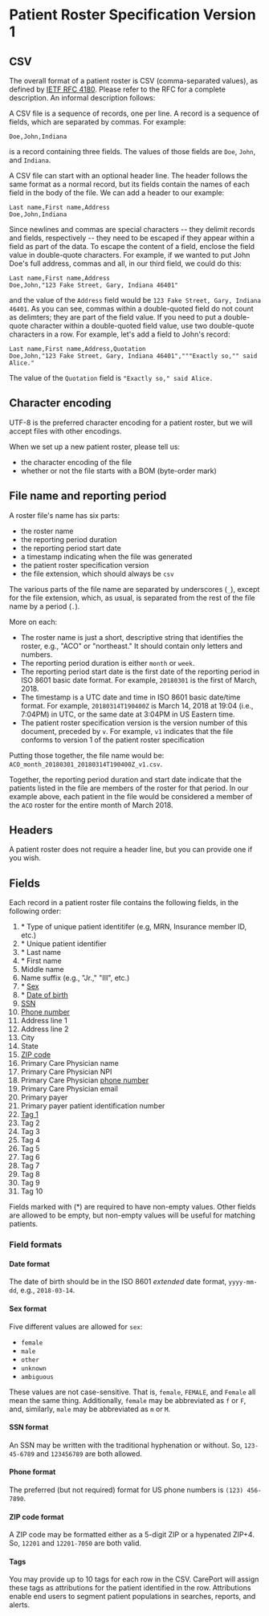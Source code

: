 # Patient Roster Specification Version 1

## CSV

The overall format of a patient roster is CSV (comma-separated values), as defined by [IETF RFC 4180](https://tools.ietf.org/html/rfc4180).
Please refer to the RFC for a complete description. An informal description follows:

A CSV file is a sequence of records, one per line. A record is a
sequence of fields, which are separated by commas. For example:
```csv
Doe,John,Indiana
```
is a record containing three fields. The values of those fields are `Doe`, `John`, and `Indiana`.

A CSV file can start with an optional header line. The header follows
the same format as a normal record, but its fields contain the names
of each field in the body of the file. We can add a header to our
example:
```csv
Last name,First name,Address
Doe,John,Indiana
```

Since newlines and commas are special characters -- they delimit
records and fields, respectively -- they need to be escaped if they
appear within a field as part of the data. To escape the content of a
field, enclose the field value in double-quote characters. For
example, if we wanted to put John Doe's full address, commas and all,
in our third field, we could do this:
```csv
Last name,First name,Address
Doe,John,"123 Fake Street, Gary, Indiana 46401"
```
and the value of the `Address` field would be `123 Fake Street, Gary,
Indiana 46401`. As you can see, commas within a double-quoted field do
not count as delimters; they are part of the field value. If you need
to put a double-quote character within a double-quoted field value,
use two double-quote characters in a row. For example, let's add a
field to John's record:
```csv
Last name,First name,Address,Quotation
Doe,John,"123 Fake Street, Gary, Indiana 46401","""Exactly so,"" said Alice."
```
The value of the `Quotation` field is `"Exactly so," said Alice.`


## Character encoding

UTF-8 is the preferred character encoding for a patient roster, but we will accept files with other encodings.

When we set up a new patient roster, please tell us:
- the character encoding of the file
- whether or not the file starts with a BOM (byte-order mark)


## File name and reporting period

A roster file's name has six parts:
- the roster name
- the reporting period duration
- the reporting period start date
- a timestamp indicating when the file was generated
- the patient roster specification version
- the file extension, which should always be `csv`

The various parts of the file name are separated by underscores (`_`),
except for the file extension, which, as usual, is separated from the
rest of the file name by a period (`.`).

More on each:

- The roster name is just a short, descriptive string that identifies the roster, e.g., "ACO" or "northeast." It should contain only letters and numbers.
- The reporting period duration is either `month` or `week`.
- The reporting period start date is the first date of the reporting period in ISO 8601 basic date format. For example, `20180301` is the first of March, 2018.
- The timestamp is a UTC date and time in ISO 8601 basic date/time format. For example, `20180314T190400Z` is March 14, 2018 at 19:04 (i.e., 7:04PM) in UTC, or the same date at 3:04PM in US Eastern time.
- The patient roster specification version is the version number of this document, preceded by `v`. For example, `v1` indicates that the file conforms to version 1 of the patient roster specification

Putting those together, the file name would be: `ACO_month_20180301_20180314T190400Z_v1.csv`.

Together, the reporting period duration and start date indicate that the patients listed in the file are members of the roster for that period. In our example above, each patient in the file would be considered a member of the `ACO` roster for the entire month of March 2018.


## Headers

A patient roster does not require a header line, but you can provide one if you wish.


## Fields

Each record in a patient roster file contains the following fields, in the following order:

1. \* Type of unique patient identitifer (e.g, MRN, Insurance member ID, etc.)
2. \* Unique patient identifier
3. \* Last name
4. \* First name
5. Middle name
6. Name suffix (e.g., "Jr.," "III", etc.)
7. \* [Sex](#sex-format)
8. \* [Date of birth](#date-format)
9. [SSN](#ssn-format)
10. [Phone number](#phone-format)
11. Address line 1
12. Address line 2
13. City
14. State
15. [ZIP code](#zip-format)
16. Primary Care Physician name
17. Primary Care Physician NPI
18. Primary Care Physician [phone number](#phone-format)
19. Primary Care Physician email
20. Primary payer
21. Primary payer patient identification number
22. [Tag 1](#tag-details)
23. Tag 2
24. Tag 3
25. Tag 4
26. Tag 5
27. Tag 6
28. Tag 7
29. Tag 8
30. Tag 9
31. Tag 10

Fields marked with (\*) are required to have non-empty values. Other
fields are allowed to be empty, but non-empty values will be useful
for matching patients.


### Field formats
#### <a name="date-format"></a>Date format

The date of birth should be in the ISO 8601 _extended_ date format, `yyyy-mm-dd`, e.g., `2018-03-14`.


#### <a name="sex-format"></a>Sex format

Five different values are allowed for `sex`:
- `female`
- `male`
- `other`
- `unknown`
- `ambiguous`

These values are not case-sensitive. That is, `female`, `FEMALE`, and `Female` all mean the same thing. Additionally, `female` may be abbreviated as `f` or `F`, and, similarly, `male` may be abbreviated as `m` or `M`.


#### <a name="ssn-format"></a>SSN format

An SSN may be written with the traditional hyphenation or without.
So, `123-45-6789` and `123456789` are both allowed.


#### <a name="phone-format"></a>Phone format

The preferred (but not required) format for US phone numbers is
`(123) 456-7890`.


#### <a name="zip-format"></a>ZIP code format

A ZIP code may be formatted either as a 5-digit ZIP or a hypenated ZIP+4.
So, `12201` and `12201-7050` are both valid.

#### <a name="tag-details"></a>Tags

You may provide up to 10 tags for each row in the CSV. CarePort will
assign these tags as attributions for the patient identified in the row.
Attributions enable end users to segment patient populations in searches,
reports, and alerts.
